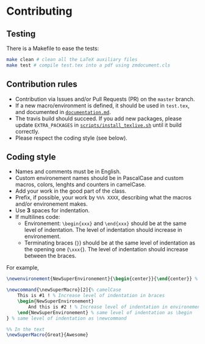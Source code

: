 # Contributing

## Testing

There is a Makefile to ease the tests:

```bash
make clean # clean all the LaTeX auxiliary files
make test # compile test.tex into a pdf using zmdocument.cls
```

## Contribution rules

+ Contribution via Issues and/or Pull Requests (PR) on the `master` branch.
+ If a new macro/environment is defined, it should be used in `test.tex`, and documented in [`documentation.md`](./documentation.md).
+ The travis build should succeed. If you add new packages, please update `EXTRA_PACKAGES` in [`scripts/install_texlive.sh`](scripts/install_texlive.sh) until it build correctly.
+ Please respect the coding style (see below).

## Coding style

+ Names and comments must be in English.
+ Custom environement names should be in PascalCase and custom macros, colors, lenghts and counters in camelCase.
+ Add your work in the good part of the class.
+ Prefix, if possible, your work by `%%% XXXX`, describing what the macros and/or environement makes.
+ Use **3** spaces for indentation.
+ If multilines code:
    + Environement: `\begin{xxx}` and `\end{xxx}` should be at the same level of indentation. The level of indentation should increase in environement.
    + Terminating braces (`}`) should be at the same level of indentation as the opening one (`\xxx{`). The level of indentation should increase between the braces.

For example,

```latex
\newenvironement{NewSuperEnvironement}{\begin{center}}{\end{center}} % PascalCase

\newcommand{\newSuperMacro}[2]{% camelCase
    This is #1 ! % Increase level of indentation in braces
    \begin{NewSuperEnvironement}
        And this is #2 ! % Increase level of indentation in environement
    \end{NewSuperEnvironement} % same level of indentation as \begin
} % same level of indentation as \newcommand

%% In the text
\newSuperMacro{Great}{Awesome}
```
